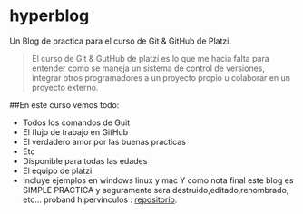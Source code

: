 # hyperblog
Un Blog de practica para el curso de Git & GitHub de Platzi.
>El curso de Git & GutHub de platzi es lo que me hacia falta para entender como se maneja un sistema de control de versiones, integrar otros programadores a un proyecto propio u colaborar en un proyecto externo.

##En este curso vemos todo:
* Todos los comandos  de Guit
* El flujo de trabajo en GitHub
* El verdadero amor por las buenas practicas
* Etc
* Disponible para todas las edades
* El equipo de platzi 
* Incluye ejemplos en windows linux y mac
Y como nota final este blog es SIMPLE PRACTICA y seguramente sera destruido,editado,renombrado, etc... proband hipervínculos : [repositorio](https://github.com/JuanFernandezJubin/EscuelaWeb/blob/master/appsettings.json).  